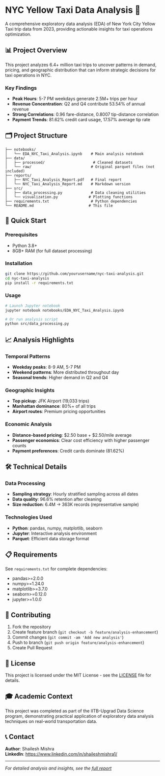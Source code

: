 # NYC Yellow Taxi Data Analysis 🚕

A comprehensive exploratory data analysis (EDA) of New York City Yellow Taxi trip data from 2023, providing actionable insights for taxi operations optimization.

## 📊 Project Overview

This project analyzes 6.4+ million taxi trips to uncover patterns in demand, pricing, and geographic distribution that can inform strategic decisions for taxi operations in NYC.

### Key Findings
- **Peak Hours**: 5-7 PM weekdays generate 2.5M+ trips per hour
- **Revenue Concentration**: Q2 and Q4 contribute 53.54% of annual revenue  
- **Strong Correlations**: 0.96 fare-distance, 0.8007 tip-distance correlation
- **Payment Trends**: 81.62% credit card usage, 17.57% average tip rate

## 🗂️ Project Structure

```
├── notebooks/
│   └── EDA_NYC_Taxi_Analysis.ipynb    # Main analysis notebook
├── data/
│   ├── processed/                      # Cleaned datasets
│   └── raw/                           # Original parquet files (not included)
├── reports/
│   ├── NYC_Taxi_Analysis_Report.pdf   # Final report
│   └── NYC_Taxi_Analysis_Report.md    # Markdown version
├── src/
│   ├── data_processing.py             # Data cleaning utilities
│   └── visualization.py              # Plotting functions
├── requirements.txt                   # Python dependencies
└── README.md                         # This file
```

## 🚀 Quick Start

### Prerequisites
- Python 3.8+
- 8GB+ RAM (for full dataset processing)

### Installation
```bash
git clone https://github.com/yourusername/nyc-taxi-analysis.git
cd nyc-taxi-analysis
pip install -r requirements.txt
```

### Usage
```bash
# Launch Jupyter notebook
jupyter notebook notebooks/EDA_NYC_Taxi_Analysis.ipynb

# Or run analysis script
python src/data_processing.py
```

## 📈 Analysis Highlights

### Temporal Patterns
- **Weekday peaks**: 8-9 AM, 5-7 PM
- **Weekend patterns**: More distributed throughout day
- **Seasonal trends**: Higher demand in Q2 and Q4

### Geographic Insights
- **Top pickup**: JFK Airport (19,033 trips)
- **Manhattan dominance**: 80%+ of all trips
- **Airport routes**: Premium pricing opportunities

### Economic Analysis
- **Distance-based pricing**: $2.50 base + $2.50/mile average
- **Passenger economics**: Clear cost efficiency with higher passenger counts
- **Payment preferences**: Credit cards dominate (81.62%)

## 🛠️ Technical Details

### Data Processing
- **Sampling strategy**: Hourly stratified sampling across all dates
- **Data quality**: 96.6% retention after cleaning
- **Size reduction**: 6.4M → 363K records (representative sample)

### Technologies Used
- **Python**: pandas, numpy, matplotlib, seaborn
- **Jupyter**: Interactive analysis environment
- **Parquet**: Efficient data storage format

## 📋 Requirements

See `requirements.txt` for complete dependencies:
- pandas>=2.0.0
- numpy>=1.24.0
- matplotlib>=3.7.0
- seaborn>=0.12.0
- jupyter>=1.0.0

## 🤝 Contributing

1. Fork the repository
2. Create feature branch (`git checkout -b feature/analysis-enhancement`)
3. Commit changes (`git commit -am 'Add new analysis'`)
4. Push to branch (`git push origin feature/analysis-enhancement`)
5. Create Pull Request

## 📄 License

This project is licensed under the MIT License - see the [LICENSE](LICENSE) file for details.

## 🎓 Academic Context

This project was completed as part of the IITB-Upgrad Data Science program, demonstrating practical application of exploratory data analysis techniques on real-world transportation data.

## 📞 Contact

**Author**: Shailesh Mishra  
**LinkedIn**: https://www.linkedin.com/in/shaileshmishra1/

---

*For detailed analysis and insights, see the [full report](reports/NYC_Taxi_Analysis_Report.pdf)*
